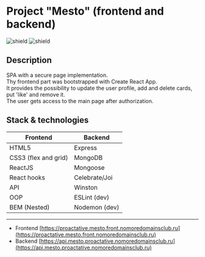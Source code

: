 # Project "Mesto" (frontend and backend)
![shield](https://img.shields.io/badge/status-release-brightgreen)
![shield](https://img.shields.io/badge/version-1.0.0-blue)

## Description
SPA with a secure page implementation. <br/>
Thу frontend part was bootstrapped with Create React App. <br/>
It provides the possibility to update the user profile, add and delete cards, put 'like' and remove it. <br/>
The user gets access to the main page after authorization.

## Stack & technologies

|Frontend| Backend |
| ------------- | ------------- |
| HTML5       |Express|
| CSS3  (flex and grid)        |MongoDB |
| ReactJS       |Mongoose |
| React hooks  | Celebrate/Joi|
| API          |Winston|
| OOP           | ESLint (dev) |
| BEM (Nested)| Nodemon (dev) |

___
* Frontend [https://proactative.mesto.front.nomoredomainsclub.ru](https://proactative.mesto.front.nomoredomainsclub.ru)
* Backend [https://api.mesto.proactative.nomoredomainsclub.ru](https://api.mesto.proactative.nomoredomainsclub.ru)



  

